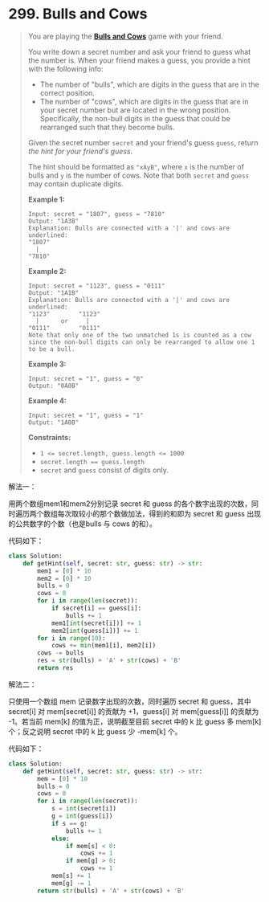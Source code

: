 # 299. Bulls and Cows

> You are playing the **[Bulls and Cows](https://en.wikipedia.org/wiki/Bulls_and_Cows)** game with your friend.
>
> You write down a secret number and ask your friend to guess what the number is. When your friend makes a guess, you provide a hint with the following info:
>
> - The number of "bulls", which are digits in the guess that are in the correct position.
> - The number of "cows", which are digits in the guess that are in your secret number but are located in the wrong position. Specifically, the non-bull digits in the guess that could be rearranged such that they become bulls.
>
> Given the secret number `secret` and your friend's guess `guess`, return *the hint for your friend's guess*.
>
> The hint should be formatted as `"xAyB"`, where `x` is the number of bulls and `y` is the number of cows. Note that both `secret` and `guess` may contain duplicate digits.
>
>  
>
> **Example 1:**
>
> ```
> Input: secret = "1807", guess = "7810"
> Output: "1A3B"
> Explanation: Bulls are connected with a '|' and cows are underlined:
> "1807"
>   |
> "7810"
> ```
>
> **Example 2:**
>
> ```
> Input: secret = "1123", guess = "0111"
> Output: "1A1B"
> Explanation: Bulls are connected with a '|' and cows are underlined:
> "1123"        "1123"
>   |      or     |
> "0111"        "0111"
> Note that only one of the two unmatched 1s is counted as a cow since the non-bull digits can only be rearranged to allow one 1 to be a bull.
> ```
>
> **Example 3:**
>
> ```
> Input: secret = "1", guess = "0"
> Output: "0A0B"
> ```
>
> **Example 4:**
>
> ```
> Input: secret = "1", guess = "1"
> Output: "1A0B"
> ```
>
>  
>
> **Constraints:**
>
> - `1 <= secret.length, guess.length <= 1000`
> - `secret.length == guess.length`
> - `secret` and `guess` consist of digits only.

解法一：

用两个数组mem1和mem2分别记录 secret 和 guess 的各个数字出现的次数，同时遍历两个数组每次取较小的那个数做加法，得到的和即为 secret 和 guess 出现的公共数字的个数（也是bulls 与 cows 的和）。

代码如下：

```python
class Solution:
    def getHint(self, secret: str, guess: str) -> str:
        mem1 = [0] * 10
        mem2 = [0] * 10
        bulls = 0
        cows = 0
        for i in range(len(secret)):
            if secret[i] == guess[i]:
                bulls += 1
            mem1[int(secret[i])] += 1
            mem2[int(guess[i])] += 1
        for i in range(10):
            cows += min(mem1[i], mem2[i])
        cows -= bulls
        res = str(bulls) + 'A' + str(cows) + 'B'
        return res
```

解法二：

只使用一个数组 mem 记录数字出现的次数，同时遍历 secret 和 guess，其中 secret[i] 对 mem[secret[i]] 的贡献为 +1，guess[i] 对 mem[guess[i]] 的贡献为 -1。若当前 mem[k] 的值为正，说明截至目前 secret 中的 k 比 guess 多 mem[k] 个；反之说明 secret 中的 k 比 guess 少 -mem[k] 个。

代码如下：

```python
class Solution:
    def getHint(self, secret: str, guess: str) -> str:
        mem = [0] * 10
        bulls = 0
        cows = 0
        for i in range(len(secret)):
            s = int(secret[i])
            g = int(guess[i])
            if s == g:
                bulls += 1
            else:
                if mem[s] < 0:
                    cows += 1
                if mem[g] > 0:
                    cows += 1
            mem[s] += 1
            mem[g] -= 1
        return str(bulls) + 'A' + str(cows) + 'B'
```

